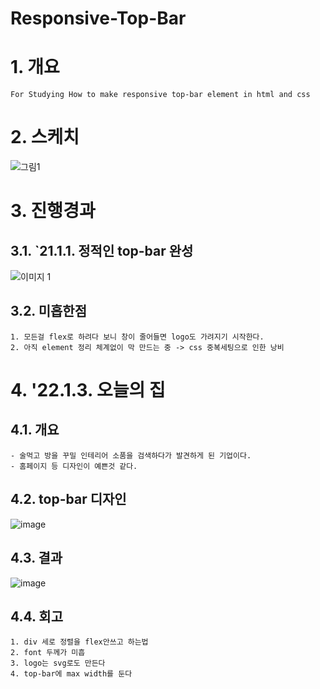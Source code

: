 # Responsive-Top-Bar
# 1. 개요
    For Studying How to make responsive top-bar element in html and css

# 2. 스케치
![그림1](https://user-images.githubusercontent.com/21155325/147844217-466d9025-4deb-4de6-9922-965e628da2c3.png)


# 3. 진행경과  
## 3.1. `21.1.1. 정적인 top-bar 완성
![이미지 1](https://user-images.githubusercontent.com/21155325/147847342-3b90d103-2e10-4b06-8e8e-6b11a2f08cd9.png)
## 3.2. 미흡한점
    1. 모든걸 flex로 하려다 보니 창이 줄어들면 logo도 가려지기 시작한다. 
    2. 아직 element 정리 체계없이 막 만드는 중 -> css 중복세팅으로 인한 낭비

# 4. '22.1.3. 오늘의 집
## 4.1. 개요
    - 술먹고 방을 꾸밀 인테리어 소품을 검색하다가 발견하게 된 기업이다.
    - 홈페이지 등 디자인이 예쁜것 같다.
## 4.2. top-bar 디자인
![image](https://user-images.githubusercontent.com/21155325/147938309-933f7f1f-c67f-434c-a15b-54cc3fdba3f1.png)
## 4.3. 결과
![image](https://user-images.githubusercontent.com/21155325/147948037-4553e303-3dfc-47a6-a61c-bb8a7be34197.png)
## 4.4. 회고
    1. div 세로 정렬을 flex안쓰고 하는법
    2. font 두께가 미흡
    3. logo는 svg로도 만든다
    4. top-bar에 max width를 둔다
     
